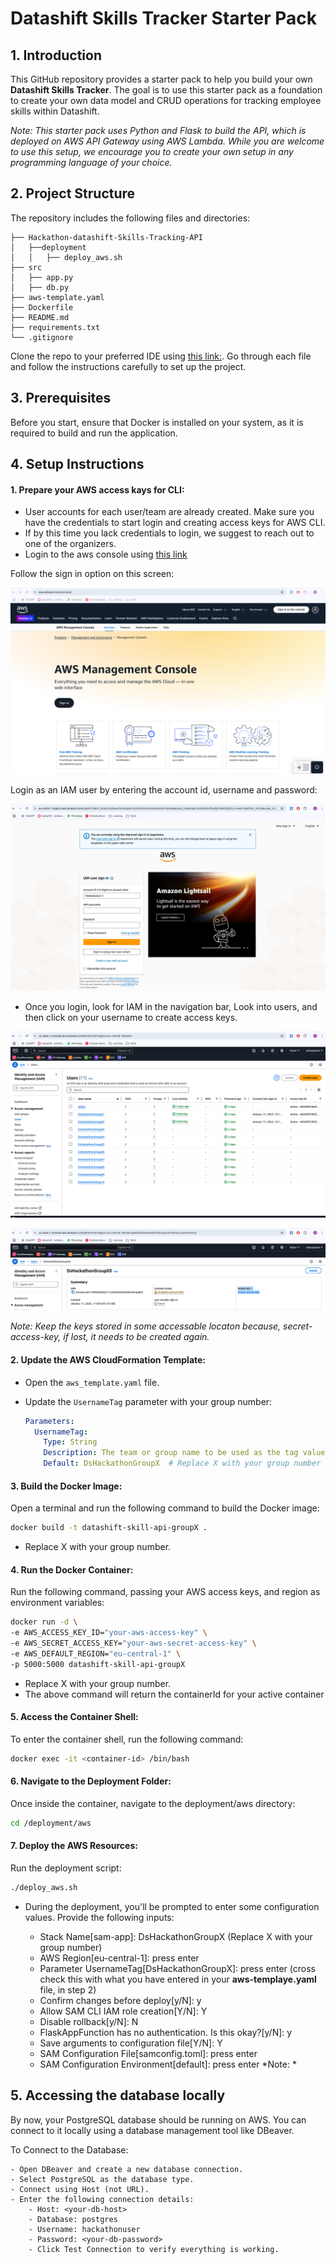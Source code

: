 # Datashift Skills Tracker Starter Pack

## 1. Introduction

This GitHub repository provides a starter pack to help you build your own **Datashift Skills Tracker**. The goal is to use this starter pack as a foundation to create your own data model and CRUD operations for tracking employee skills within Datashift.

*Note: This starter pack uses Python and Flask to build the API, which is deployed on AWS API Gateway using AWS Lambda. While you are welcome to use this setup, we encourage you to create your own setup in any programming language of your choice.*

## 2. Project Structure

The repository includes the following files and directories:
```
├── Hackathon-datashift-Skills-Tracking-API
│   ├──deployment
│   │   ├── deploy_aws.sh
├── src
│   ├── app.py
│   ├── db.py
├── aws-template.yaml
├── Dockerfile
├── README.md
├── requirements.txt
└── .gitignore
```

Clone the repo to your preferred IDE using [this link:](https://github.com/adityapaliwal-ds/hackathon-datashift-skills-tracking-api.git). Go through each file and follow the instructions carefully to set up the project.

## 3. Prerequisites

Before you start, ensure that Docker is installed on your system, as it is required to build and run the application.

## 4. Setup Instructions

#### 1. **Prepare your AWS access kays for CLI:**

   - User accounts for each user/team are already created. Make sure you have the credentials to start login and creating access keys for AWS CLI. 
   - If by this time you lack credentials to login, we suggest to reach out to one of the organizers.
   - Login to the aws console using [this link](https://aws.amazon.com/console/)
   
   Follow the sign in option on this screen:

   ![AWS Console UI](./images/console.png)

   Login as an IAM user by entering the account id, username and password: 

   ![AWS Login Screen for IAM user](./images/login.png)

   - Once you login, look for IAM in the navigation bar, Look into users, and then click on your username to create access keys. 
   
   ![AWS Login Screen for IAM user](./images/userplane.png)

   ![AWS Login Screen for IAM user](./images/accesskey.png)

   *Note: Keep the keys stored in some accessable locaton because, secret-access-key, if lost, it needs to be created again.*
   
#### 2. **Update the AWS CloudFormation Template:**

   - Open the `aws_template.yaml` file.
   - Update the `UsernameTag` parameter with your group number:
   
     ```yaml
     Parameters:
       UsernameTag:
         Type: String
         Description: The team or group name to be used as the tag value
         Default: DsHackathonGroupX  # Replace X with your group number
     ```

#### 3. **Build the Docker Image:**

   Open a terminal and run the following command to build the Docker image:

   ```bash
   docker build -t datashift-skill-api-groupX .
   ```
   - Replace X with your group number.
  
#### 4. **Run the Docker Container:**

  Run the following command, passing your AWS access keys, and region as environment variables:

  ```bash
  docker run -d \
  -e AWS_ACCESS_KEY_ID="your-aws-access-key" \
  -e AWS_SECRET_ACCESS_KEY="your-aws-secret-access-key" \
  -e AWS_DEFAULT_REGION="eu-central-1" \
  -p 5000:5000 datashift-skill-api-groupX
  ```
  - Replace X with your group number.
  - The above command will return the containerId for your active container

#### 5. **Access the Container Shell:**

  To enter the container shell, run the following command:
  
  ```bash
  docker exec -it <container-id> /bin/bash
  ```

#### 6. **Navigate to the Deployment Folder:**

  Once inside the container, navigate to the deployment/aws directory:

  ```bash 
  cd /deployment/aws
  ```

#### 7. **Deploy the AWS Resources:**

  Run the deployment script:

  ```bash
  ./deploy_aws.sh
  ```

  - During the deployment, you'll be prompted to enter some configuration values. Provide the following inputs:

      - Stack Name[sam-app]: DsHackathonGroupX (Replace X with your group number)
      - AWS Region[eu-central-1]: press enter
      - Parameter UsernameTag[DsHackathonGroupX]: press enter (cross check this with what you have entered in your **aws-templaye.yaml** file, in step 2)
      - Confirm changes before deploy[y/N]: y
      - Allow SAM CLI IAM role creation[Y/N]: Y
      - Disable rollback[y/N]: N
      - FlaskAppFunction has no authentication. Is this okay?[y/N]: y
      - Save arguments to configuration file[Y/N]: Y
      - SAM Configuration File[samconfig.toml]: press enter
      - SAM Configuration Environment[default]: press enter
  *Note: *


## 5. Accessing the database locally
  By now, your PostgreSQL database should be running on AWS. You can connect to it locally using a database management tool like DBeaver.

  To Connect to the Database:
  
    - Open DBeaver and create a new database connection.
    - Select PostgreSQL as the database type.
    - Connect using Host (not URL).
    - Enter the following connection details:
        - Host: <your-db-host>
        - Database: postgres
        - Username: hackathonuser
        - Password: <your-db-password>
        - Click Test Connection to verify everything is working.


